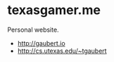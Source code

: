 texasgamer.me
=============

Personal website.

* http://gaubert.io
* http://cs.utexas.edu/~tgaubert
